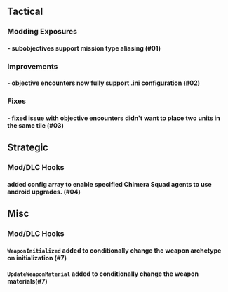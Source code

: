 ## Tactical

### Modding Exposures
#### - subobjectives support mission type aliasing  (#01)

### Improvements
#### - objective encounters now fully support .ini configuration (#02)

### Fixes
#### - fixed issue with objective encounters didn't want to place two units in the same tile (#03)


## Strategic

### Mod/DLC Hooks
#### added config array to enable specified Chimera Squad agents to use android upgrades. (#04)

## Misc

### Mod/DLC Hooks

#### `WeaponInitialized` added to conditionally change the weapon archetype on initialization (#7)
#### `UpdateWeaponMaterial` added to conditionally change the weapon materials(#7)

